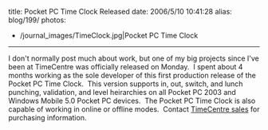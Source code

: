 title: Pocket PC Time Clock Released
date: 2006/5/10 10:41:28
alias: blog/199/
photos:
- /journal_images/TimeClock.jpg|Pocket PC Time Clock
---
I don't normally post much about work, but one of my big projects since I've been at TimeCentre was officially released on Monday.  I spent about 4 months working as the sole developer of this first production release of the Pocket PC Time Clock.  This version supports in, out, switch, and lunch punching, validation, and level heirarchies on all Pocket PC 2003 and Windows Mobile 5.0 Pocket PC devices.  The Pocket PC Time Clock is also capable of working in online or offline modes.  Contact [TimeCentre sales](http://www.timecentre.com) for purchasing information.